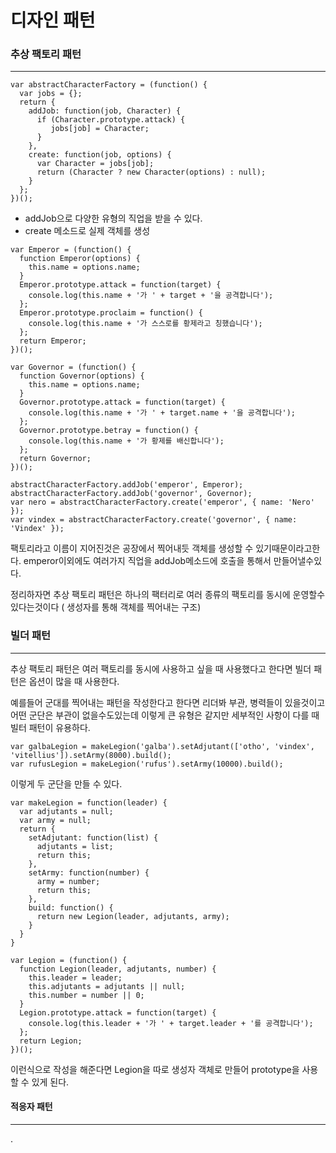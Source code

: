 # 디자인 패턴



### 추상 팩토리 패턴

----

```
var abstractCharacterFactory = (function() {
  var jobs = {};
  return {
    addJob: function(job, Character) {
      if (Character.prototype.attack) { 
         jobs[job] = Character;
      }
    },
    create: function(job, options) { 
      var Character = jobs[job];
      return (Character ? new Character(options) : null);
    }
  };
})();
```

* addJob으로 다양한 유형의 직업을 받을 수 있다.
* create 메소드로 실제 객체를 생성



```
var Emperor = (function() {
  function Emperor(options) {
    this.name = options.name;
  }
  Emperor.prototype.attack = function(target) {
    console.log(this.name + '가 ' + target + '을 공격합니다');
  };
  Emperor.prototype.proclaim = function() {
    console.log(this.name + '가 스스로를 황제라고 칭했습니다');
  };
  return Emperor;
})();
```

```
var Governor = (function() {
  function Governor(options) {
    this.name = options.name;
  }
  Governor.prototype.attack = function(target) {
    console.log(this.name + '가 ' + target.name + '을 공격합니다');
  };
  Governor.prototype.betray = function() {
    console.log(this.name + '가 황제를 배신합니다');
  };
  return Governor;
})();
```

```
abstractCharacterFactory.addJob('emperor', Emperor);
abstractCharacterFactory.addJob('governor', Governor);
var nero = abstractCharacterFactory.create('emperor', { name: 'Nero' });
var vindex = abstractCharacterFactory.create('governor', { name: 'Vindex' });
```



팩토리라고 이름이 지어진것은 공장에서 찍어내듯 객체를 생성할 수 있기때문이라고한다. emperor이외에도 여러가지 직업을 addJob메소드에 호출을 통해서 만들어낼수있다. 



정리하자면 추상 팩토리 패턴은 하나의 팩터리로 여러 종류의 팩토리를 동시에 운영할수있다는것이다 ( 생성자를 통해 객체를 찍어내는 구조)







### 빌더 패턴

---



추상 팩토리 패턴은 여러 팩토리를 동시에 사용하고 싶을 때 사용했다고 한다면 빌더 패턴은 옵션이 많을 때 사용한다.

예를들어 군대를 찍어내는 패턴을 작성한다고 한다면 리더봐 부관, 병력들이 있을것이고 어떤 군단은 부관이 없을수도있는데 이렇게 큰 유형은 같지만 세부적인 사항이 다를 때 빌터 패턴이 유용하다.



```
var galbaLegion = makeLegion('galba').setAdjutant(['otho', 'vindex', 'vitellius']).setArmy(8000).build();
var rufusLegion = makeLegion('rufus').setArmy(10000).build();
```

이렇게 두 군단을 만들 수 있다. 



```
var makeLegion = function(leader) {
  var adjutants = null;
  var army = null;
  return {
    setAdjutant: function(list) {
      adjutants = list;
      return this;
    },
    setArmy: function(number) {
      army = number;
      return this;
    },
    build: function() {
      return new Legion(leader, adjutants, army);
    }
  }
}
```

```
var Legion = (function() {
  function Legion(leader, adjutants, number) {
    this.leader = leader;
    this.adjutants = adjutants || null;
    this.number = number || 0;
  }
  Legion.prototype.attack = function(target) {
    console.log(this.leader + '가 ' + target.leader + '를 공격합니다');
  };
  return Legion;
})();

```



이런식으로 작성을 해준다면 Legion을 따로 생성자 객체로 만들어 prototype을 사용 할 수 있게 된다.



#### 적응자 패턴

---

.
